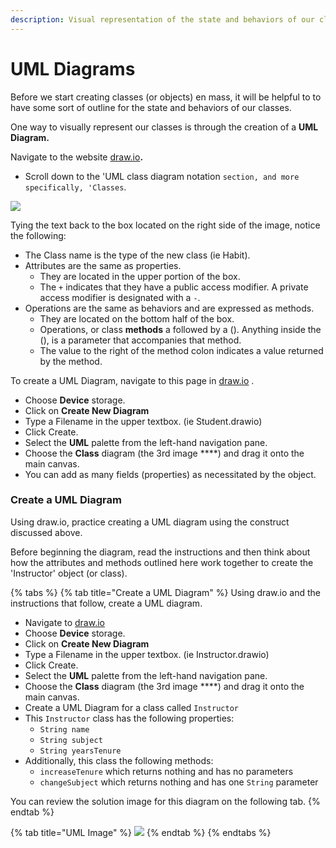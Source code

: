 ```yaml
---
description: Visual representation of the state and behaviors of our classes
---
```


# UML Diagrams

Before we start creating classes \(or objects\) en mass, it will be helpful to to have some sort of outline for the state and behaviors of our classes. 

One way to visually represent our classes is through the creation of a **UML Diagram.**

Navigate to the website [draw.io](https://about.draw.io/uml-class-diagrams-in-draw-io/)**.**

* Scroll down to the 'UML class diagram notation `section, and more specifically, 'Classes`. 

![](../../../.gitbook/assets/image%20%2849%29.png)

Tying the text back to the box located on the right side of the image, notice the following:

* The Class name is the type of the new class \(ie Habit\).
* Attributes are the same as properties.
  * They are located in the upper portion of the box.
  * The `+` indicates that they have a public access modifier. A private access modifier is designated with a `-`.
* Operations are the same as behaviors and are expressed as methods.
  * They are located on the bottom half of the box. 
  * Operations, or class **methods** a followed by a \(\). Anything inside the \(\), is a parameter that accompanies that method. 
  * The value to the right of the method colon indicates  a value returned by the method. 

To create a UML Diagram, navigate to this page in [draw.io](https://www.draw.io/) .

* Choose **Device** storage. 
* Click on **Create New Diagram** 
* Type a Filename in the upper textbox. \(ie Student.drawio\)
* Click Create. 
* Select the **UML** palette from the left-hand navigation pane.
* Choose the **Class** diagram \(the 3rd image ****\) and drag it onto the main canvas.
* You can add as many fields \(properties\) as necessitated by the object. 

### Create a UML Diagram

Using draw.io, practice creating a UML diagram using the construct discussed above.

Before beginning the diagram, read the instructions and then think about how the attributes and methods outlined here work together to create the 'Instructor' object \(or class\). 

{% tabs %}
{% tab title="Create a UML Diagram" %}
Using draw.io and the instructions that follow, create a UML diagram. 

* Navigate to [draw.io](https://www.draw.io/)
* Choose **Device** storage. 
* Click on **Create New Diagram** 
* Type a Filename in the upper textbox. \(ie Instructor.drawio\)
* Click Create. 
* Select the **UML** palette from the left-hand navigation pane.
* Choose the **Class** diagram \(the 3rd image ****\) and drag it onto the main canvas.
* Create a UML Diagram for a class called `Instructor`
* This  `Instructor` class has the following properties:
  * `String name`
  * `String subject`
  * `String yearsTenure`
* Additionally, this class the following methods:
  * `increaseTenure` which returns nothing and has no parameters
  * `changeSubject` which returns nothing and has one `String` parameter

You can review the solution image for this diagram on the following tab. 
{% endtab %}

{% tab title="UML Image" %}
![](../../../.gitbook/assets/image%20%2885%29.png)
{% endtab %}
{% endtabs %}





